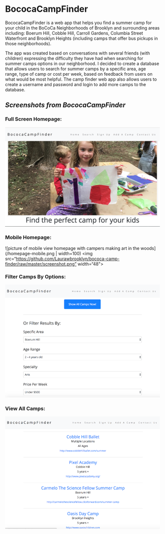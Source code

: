 # **BococaCampFinder**

BococaCampFinder is a web app that helps you find a summer camp for your child in the BoCoCa Neighborhoods of Brooklyn and surrounding areas including: Boerum Hill, Cobble Hill, Carroll Gardens, Columbia Street Waterfront and Brooklyn Heights (including camps that offer bus pickups in those neighborhoods).

The app was created based on conversations with several friends (with children) expressing the difficulty they have had when searching for summer camps options in our neighborhood.  I decided to create a database that allows users to search for summer camps by a specific area, age range, type of camp or cost per week, based on feedback from users on what would be most helpful. The camp finder web app also allows users to create a username and password and login to add more camps to the database.

## *Screenshots from BococaCampFinder*

### Full Screen Homepage:

![picture of homepage with campers making art in the woods](/screenshot.png)

### Mobile Homepage:
![picture of mobile view homepage with campers making art in the woods](/homepage-mobile.png | width=100)
<img src=“https://github.com/Laurawbrooklyn/bococa-camp-finder/raw/master/screenshot.png” width=“48">

### Filter Camps By Options:
![picture of option to view camps by various options](/filtercamps.png)

### View All Camps:
![picture of all camps in database](/allcamps.png)
